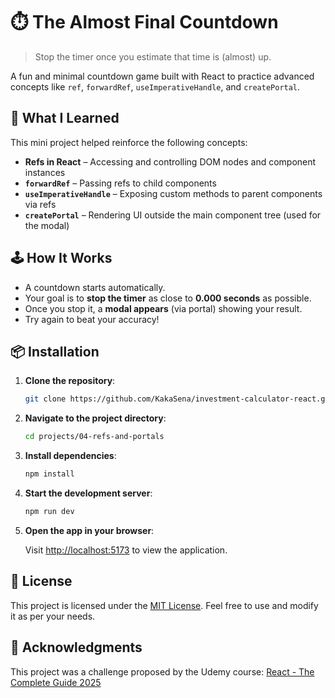 # ⏱️ The Almost Final Countdown

> Stop the timer once you estimate that time is (almost) up.

A fun and minimal countdown game built with React to practice advanced concepts like `ref`, `forwardRef`, `useImperativeHandle`, and `createPortal`.

## 🧠 What I Learned

This mini project helped reinforce the following concepts:

- **Refs in React** – Accessing and controlling DOM nodes and component instances
- **`forwardRef`** – Passing refs to child components
- **`useImperativeHandle`** – Exposing custom methods to parent components via refs
- **`createPortal`** – Rendering UI outside the main component tree (used for the modal)

## 🕹️ How It Works

- A countdown starts automatically.
- Your goal is to **stop the timer** as close to **0.000 seconds** as possible.
- Once you stop it, a **modal appears** (via portal) showing your result.
- Try again to beat your accuracy!

## 📦 Installation

1. **Clone the repository**:

   ```bash
   git clone https://github.com/KakaSena/investment-calculator-react.git
   ```

2. **Navigate to the project directory**:

   ```bash
   cd projects/04-refs-and-portals
   ```

3. **Install dependencies**:

   ```bash
   npm install
   ```

4. **Start the development server**:

   ```bash
   npm run dev
   ```

5. **Open the app in your browser**:

   Visit [http://localhost:5173](http://localhost:5173) to view the application.

## 📄 License

This project is licensed under the [MIT License](https://github.com/KakaSena/investment-calculator-react/blob/main/LICENSE). Feel free to use and modify it as per your needs.

## 🙏 Acknowledgments

This project was a challenge proposed by the Udemy course:
[React - The Complete Guide 2025](https://www.udemy.com/course/react-the-complete-guide-incl-redux)

